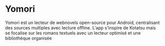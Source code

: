 # Yomori
Yomori est un lecteur de webnovels open-source pour Android, centralisant des sources multiples avec lecture offline. L'app s'inspire de Kotatsu mais se focalise sur les romans textuels avec un lecteur optimisé et une bibliothèque organisée
